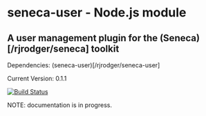 # seneca-user - Node.js module

## A user management plugin for the (Seneca)[/rjrodger/seneca] toolkit

Dependencies: (seneca-user)[/rjrodger/seneca-user]

Current Version: 0.1.1

[![Build Status](https://secure.travis-ci.org/rjrodger/seneca-user.png)](http://travis-ci.org/rjrodger/seneca-user)

NOTE: documentation is in progress.


